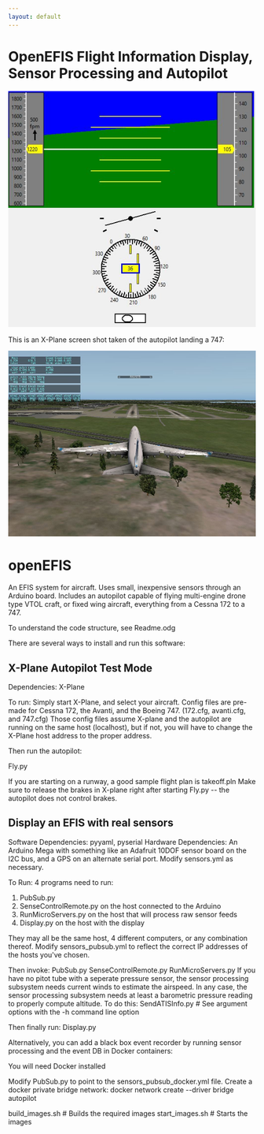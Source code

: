 ```yaml
---
layout: default
---
```


# OpenEFIS Flight Information Display, Sensor Processing and Autopilot

![Sample](SampleImage.jpg)

This is an X-Plane screen shot taken of the autopilot landing a 747:

![Boeing747](747ShortFinal.jpg)

# openEFIS
An EFIS system for aircraft. Uses small, inexpensive sensors through an Arduino board.
Includes an autopilot capable of flying multi-engine drone type VTOL craft, or fixed wing aircraft,
everything from a Cessna 172 to a 747.

To understand the code structure, see Readme.odg

There are several ways to install and run this software:

X-Plane Autopilot Test Mode
------------------------------------------------------------

Dependencies: X-Plane

To run:
Simply start X-Plane, and select your aircraft. Config files are
pre-made for Cessna 172, the Avanti, and the Boeing 747.
 (172.cfg, avanti.cfg, and 747.cfg)
Those config files assume X-plane and the autopilot are running on
the same host (localhost), but if not, you will have to change the
X-Plane host address to the proper address.

Then run the autopilot:

Fly.py <aircraft config> <flight plan>

If you are starting on a runway, a good sample flight plan is takeoff.pln
Make sure to release the brakes in X-plane right after starting Fly.py -- the autopilot
does not control brakes.

Display an EFIS with real sensors
---------------------------------------------------------------
Software Dependencies: pyyaml, pyserial
Hardware Dependencies: An Arduino Mega with something like an Adafruit 10DOF
                       sensor board on the I2C bus, and a GPS on an alternate
                       serial port. Modify sensors.yml as necessary.

To Run:
4 programs need to run:
1. PubSub.py
2. SenseControlRemote.py on the host connected to the Arduino
3. RunMicroServers.py on the host that will process raw sensor feeds
4. Display.py on the host with the display

They may all be the same host, 4 different computers, or any combination thereof.
Modify sensors_pubsub.yml to reflect the correct IP addresses of the hosts you've chosen.

Then invoke:
PubSub.py
SenseControlRemote.py <USBport>
RunMicroServers.py
If you have no pitot tube with a seperate pressure sensor, the sensor processing
subsystem needs current winds to estimate the airspeed.
In any case, the sensor processing subsystem needs at least a barometric pressure
reading to properly compute altitude. To do this:
SendATISInfo.py # See argument options with the -h command line option

Then finally run:
Display.py

Alternatively, you can add a black box event recorder by running sensor processing and
the event DB in Docker containers:

You will need Docker installed

Modify PubSub.py to point to the sensors_pubsub_docker.yml file.
Create a docker private bridge network:
docker network create --driver bridge autopilot

build_images.sh     # Builds the required images
start_images.sh     # Starts the images
